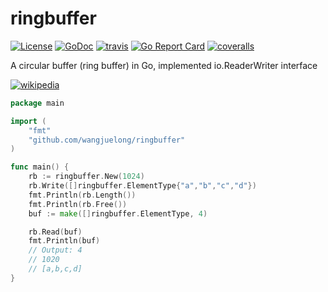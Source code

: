 # ringbuffer

[![License](https://img.shields.io/:license-MIT-blue.svg)](https://opensource.org/licenses/MIT) [![GoDoc](https://godoc.org/github.com/smallnest/ringbuffer?status.png)](http://godoc.org/github.com/smallnest/ringbuffer)  [![travis](https://travis-ci.org/smallnest/ringbuffer.svg?branch=master)](https://travis-ci.org/smallnest/ringbuffer) [![Go Report Card](https://goreportcard.com/badge/github.com/smallnest/ringbuffer)](https://goreportcard.com/report/github.com/smallnest/ringbuffer) [![coveralls](https://coveralls.io/repos/smallnest/ringbuffer/badge.svg?branch=master&service=github)](https://coveralls.io/github/smallnest/ringbuffer?branch=master) 

A circular buffer (ring buffer) in Go, implemented io.ReaderWriter interface

[![wikipedia](Circular_Buffer_Animation.gif)](https://github.com/smallnest/ringbuffer)


```go
package main

import (
	"fmt"
	"github.com/wangjuelong/ringbuffer"
)

func main() {
	rb := ringbuffer.New(1024)
	rb.Write([]ringbuffer.ElementType{"a","b","c","d"})
	fmt.Println(rb.Length())
	fmt.Println(rb.Free())
	buf := make([]ringbuffer.ElementType, 4)

	rb.Read(buf)
	fmt.Println(buf)
	// Output: 4
	// 1020
	// [a,b,c,d]
}

```
